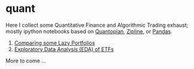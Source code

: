 # quant

Here I collect some Quantitative Finance and Algorithmic Trading
exhaust; mostly ipython notebooks based on
[Quantopian](https://www.quantopian.com),
[Zipline](https://github.com/quantopian/zipline), or
[Pandas](http://pandas.pydata.org/).

1. [Comparing some Lazy Portfolios](http://nbviewer.ipython.org/github/paulperry/quant/blob/master/Lazy_Backtests.ipynb)
2. [Exploratory Data Analysis (EDA) of ETFs](http://nbviewer.ipython.org/github/paulperry/quant/blob/master/ETFs.ipynb)

More to come ... 
